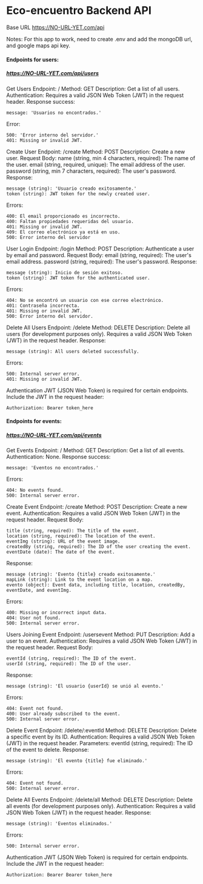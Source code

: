 # Eco-encuentro Backend API
Base URL
https://NO-URL-YET.com/api

Notes: For this app to work, need to create .env and add the mongoDB url, and google maps api key.

#### Endpoints for users:
##### https://NO-URL-YET.com/api/users

Get Users
Endpoint: /
Method: GET
Description: Get a list of all users.
Authentication: Requires a valid JSON Web Token (JWT) in the request header.
Response success:
```
message: 'Usuarios no encontrados.'
```
Error:
```
500: 'Error interno del servidor.'
401: Missing or invalid JWT.
```

Create User
Endpoint: /create
Method: POST
Description: Create a new user.
Request Body:
name (string, min 4 characters, required): The name of the user.
email (string, required, unique): The email address of the user.
password (string, min 7 characters, required): The user's password.
Response:
```
message (string): 'Usuario creado exitosamente.'
token (string): JWT token for the newly created user.
```
Errors:
```
400: El email proporcionado es incorrecto.
400: Faltan propiedades requeridas del usuario.
401: Missing or invalid JWT.
409: El correo electrónico ya está en uso.
500: Error interno del servidor
```

User Login
Endpoint: /login
Method: POST
Description: Authenticate a user by email and password.
Request Body:
email (string, required): The user's email address.
password (string, required): The user's password.
Response:
```
message (string): Inicio de sesión exitoso.
token (string): JWT token for the authenticated user.
```
Errors:
```
404: No se encontró un usuario con ese correo electrónico.
401: Contraseña incorrecta.
401: Missing or invalid JWT.
500: Error interno del servidor.
```

Delete All Users
Endpoint: /delete
Method: DELETE
Description: Delete all users (for development purposes only). Requires a valid JSON Web Token (JWT) in the request header.
Response:
```
message (string): All users deleted successfully.
```
Errors:
```
500: Internal server error.
401: Missing or invalid JWT.
```

Authentication
JWT (JSON Web Token) is required for certain endpoints. Include the JWT in the request header:
```
Authorization: Bearer token_here
```


#### Endpoints for events:
##### https://NO-URL-YET.com/api/events

Get Events
Endpoint: /
Method: GET
Description: Get a list of all events.
Authentication: None.
Response success:
```
message: 'Eventos no encontrados.'
```
Errors:
```
404: No events found.
500: Internal server error.
```

Create Event
Endpoint: /create
Method: POST
Description: Create a new event.
Authentication: Requires a valid JSON Web Token (JWT) in the request header.
Request Body:
```
title (string, required): The title of the event.
location (string, required): The location of the event.
eventImg (string): URL of the event image.
createdBy (string, required): The ID of the user creating the event.
eventDate (date): The date of the event.
```
Response:
```
message (string): 'Evento {title} creado exitosamente.'
mapLink (string): Link to the event location on a map.
evento (object): Event data, including title, location, createdBy, eventDate, and eventImg.
```
Errors:
```
400: Missing or incorrect input data.
404: User not found.
500: Internal server error.
```

Users Joining Event
Endpoint: /usersevent
Method: PUT
Description: Add a user to an event.
Authentication: Requires a valid JSON Web Token (JWT) in the request header.
Request Body:
```
eventId (string, required): The ID of the event.
userId (string, required): The ID of the user.
```
Response:
```
message (string): 'El usuario {userId} se unió al evento.'
```
Errors:
```
404: Event not found.
400: User already subscribed to the event.
500: Internal server error.
```

Delete Event
Endpoint: /delete/:eventId
Method: DELETE
Description: Delete a specific event by its ID.
Authentication: Requires a valid JSON Web Token (JWT) in the request header.
Parameters:
eventId (string, required): The ID of the event to delete.
Response:
```
message (string): 'El evento {title} fue eliminado.'
```
Errors:
```
404: Event not found.
500: Internal server error.
```

Delete All Events
Endpoint: /delete/all
Method: DELETE
Description: Delete all events (for development purposes only).
Authentication: Requires a valid JSON Web Token (JWT) in the request header.
Response:
```
message (string): 'Eventos eliminados.'
```
Errors:
```
500: Internal server error.
```

Authentication
JWT (JSON Web Token) is required for certain endpoints. Include the JWT in the request header:
```
Authorization: Bearer Bearer token_here
```
